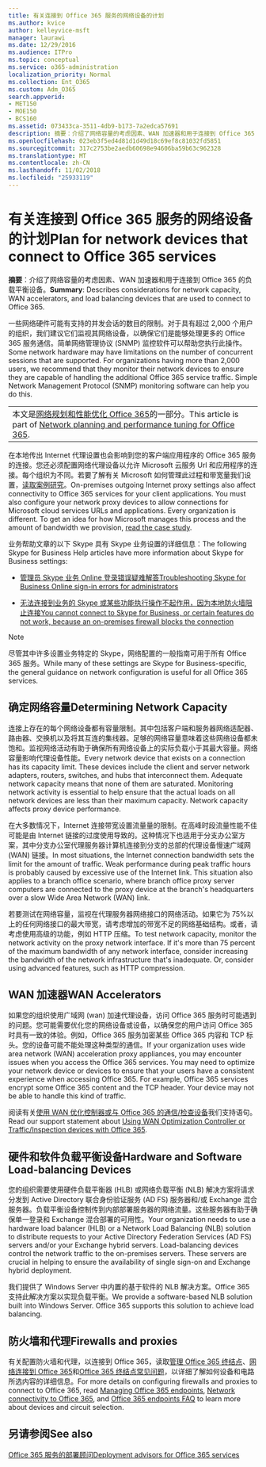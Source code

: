 ```yaml
---
title: 有关连接到 Office 365 服务的网络设备的计划
ms.author: kvice
author: kelleyvice-msft
manager: laurawi
ms.date: 12/29/2016
ms.audience: ITPro
ms.topic: conceptual
ms.service: o365-administration
localization_priority: Normal
ms.collection: Ent_O365
ms.custom: Adm_O365
search.appverid:
- MET150
- MOE150
- BCS160
ms.assetid: 073433ca-3511-4db9-b173-7a2edca57691
description: 摘要：介绍了网络容量的考虑因素、WAN 加速器和用于连接到 Office 365 的负载平衡设备。
ms.openlocfilehash: 023eb3f5ed4d81d1d49d18c69ef8c81032fd5851
ms.sourcegitcommit: 317c2753be2aedb60698e94606ba59b63c962328
ms.translationtype: MT
ms.contentlocale: zh-CN
ms.lasthandoff: 11/02/2018
ms.locfileid: "25933119"
---
```

# <a name="plan-for-network-devices-that-connect-to-office-365-services"></a><span data-ttu-id="094e8-103">有关连接到 Office 365 服务的网络设备的计划</span><span class="sxs-lookup"><span data-stu-id="094e8-103">Plan for network devices that connect to Office 365 services</span></span>

 <span data-ttu-id="094e8-104">**摘要**：介绍了网络容量的考虑因素、WAN 加速器和用于连接到 Office 365 的负载平衡设备。</span><span class="sxs-lookup"><span data-stu-id="094e8-104">**Summary**: Describes considerations for network capacity, WAN accelerators, and load balancing devices that are used to connect to Office 365.</span></span>
  
<span data-ttu-id="094e8-p101">一些网络硬件可能有支持的并发会话的数目的限制。对于具有超过 2,000 个用户的组织，我们建议它们监视其网络设备，以确保它们是能够处理更多的 Office 365 服务通信。简单网络管理协议 (SNMP) 监控软件可以帮助您执行此操作。</span><span class="sxs-lookup"><span data-stu-id="094e8-p101">Some network hardware may have limitations on the number of concurrent sessions that are supported. For organizations having more than 2,000 users, we recommend that they monitor their network devices to ensure they are capable of handling the additional Office 365 service traffic. Simple Network Management Protocol (SNMP) monitoring software can help you do this.</span></span>

||
|:-----|
| <span data-ttu-id="094e8-108">本文是[网络规划和性能优化 Office 365](https://aka.ms/tune)的一部分。</span><span class="sxs-lookup"><span data-stu-id="094e8-108">This article is part of [Network planning and performance tuning for Office 365](https://aka.ms/tune).</span></span>|

<span data-ttu-id="094e8-p102">在本地传出 Internet 代理设置也会影响到您的客户端应用程序的 Office 365 服务的连接。您还必须配置网络代理设备以允许 Microsoft 云服务 Url 和应用程序的连接。每个组织为不同。若要了解有关 Microsoft 如何管理此过程和带宽量我们设置，[读取案例研究](https://www.microsoft.com/itshowcase/Article/Content/631/Optimizing-network-performance-for-Microsoft-Office-365)。</span><span class="sxs-lookup"><span data-stu-id="094e8-p102">On-premises outgoing Internet proxy settings also affect connectivity to Office 365 services for your client applications. You must also configure your network proxy devices to allow connections for Microsoft cloud services URLs and applications. Every organization is different. To get an idea for how Microsoft manages this process and the amount of bandwidth we provision, [read the case study](https://www.microsoft.com/itshowcase/Article/Content/631/Optimizing-network-performance-for-Microsoft-Office-365).</span></span>
  
<span data-ttu-id="094e8-113">业务帮助文章的以下 Skype 具有 Skype 业务设置的详细信息：</span><span class="sxs-lookup"><span data-stu-id="094e8-113">The following Skype for Business Help articles have more information about Skype for Business settings:</span></span>
  
- [<span data-ttu-id="094e8-114">管理员 Skype 业务 Online 登录错误疑难解答</span><span class="sxs-lookup"><span data-stu-id="094e8-114">Troubleshooting Skype for Business Online sign-in errors for administrators</span></span>](https://docs.microsoft.com/skypeforbusiness/set-up-skype-for-business-online/troubleshooting-sign-in-errors-for-admins)

- [<span data-ttu-id="094e8-115">无法连接到业务的 Skype 或某些功能执行操作不起作用，因为本地防火墙阻止连接</span><span class="sxs-lookup"><span data-stu-id="094e8-115">You cannot connect to Skype for Business, or certain features do not work, because an on-premises firewall blocks the connection</span></span>](https://go.microsoft.com/fwlink/p/?LinkID=243625)

> [!NOTE]
> <span data-ttu-id="094e8-116">尽管其中许多设置业务特定的 Skype，网络配置的一般指南可用于所有 Office 365 服务。</span><span class="sxs-lookup"><span data-stu-id="094e8-116">While many of these settings are Skype for Business-specific, the general guidance on network configuration is useful for all Office 365 services.</span></span>
  
## <a name="determining-network-capacity"></a><span data-ttu-id="094e8-117">确定网络容量</span><span class="sxs-lookup"><span data-stu-id="094e8-117">Determining Network Capacity</span></span>

<span data-ttu-id="094e8-p103">连接上存在的每个网络设备都有容量限制。其中包括客户端和服务器网络适配器、路由器、交换机以及将其互连的集线器。足够的网络容量意味着这些网络设备都未饱和。监视网络活动有助于确保所有网络设备上的实际负载小于其最大容量。网络容量影响代理设备性能。</span><span class="sxs-lookup"><span data-stu-id="094e8-p103">Every network device that exists on a connection has its capacity limit. These devices include the client and server network adapters, routers, switches, and hubs that interconnect them. Adequate network capacity means that none of them are saturated. Monitoring network activity is essential to help ensure that the actual loads on all network devices are less than their maximum capacity. Network capacity affects proxy device performance.</span></span>
  
<span data-ttu-id="094e8-p104">在大多数情况下，Internet 连接带宽设置流量量的限制。在高峰时段流量性能不佳可能是由 Internet 链接的过度使用导致的。这种情况下也适用于分支办公室方案，其中分支办公室代理服务器计算机连接到分支的总部的代理设备慢速广域网 (WAN) 链接。</span><span class="sxs-lookup"><span data-stu-id="094e8-p104">In most situations, the Internet connection bandwidth sets the limit for the amount of traffic. Weak performance during peak traffic hours is probably caused by excessive use of the Internet link. This situation also applies to a branch office scenario, where branch office proxy server computers are connected to the proxy device at the branch's headquarters over a slow Wide Area Network (WAN) link.</span></span>
  
<span data-ttu-id="094e8-p105">若要测试在网络容量，监视在代理服务器网络接口的网络活动。如果它为 75%以上的任何网络接口的最大带宽，请考虑增加的带宽不足的网络基础结构。或者，请考虑使用高级的功能，例如 HTTP 压缩。</span><span class="sxs-lookup"><span data-stu-id="094e8-p105">To test network capacity, monitor the network activity on the proxy network interface. If it's more than 75 percent of the maximum bandwidth of any network interface, consider increasing the bandwidth of the network infrastructure that's inadequate. Or, consider using advanced features, such as HTTP compression.</span></span>
  
## <a name="wan-accelerators"></a><span data-ttu-id="094e8-129">WAN 加速器</span><span class="sxs-lookup"><span data-stu-id="094e8-129">WAN Accelerators</span></span>

<span data-ttu-id="094e8-p106">如果您的组织使用广域网 (wan) 加速代理设备，访问 Office 365 服务时可能遇到的问题。您可能需要优化您的网络设备或设备，以确保您的用户访问 Office 365 时具有一致的体验。例如，Office 365 服务加密某些 Office 365 内容和 TCP 标头。您的设备可能不能处理这种类型的通信。</span><span class="sxs-lookup"><span data-stu-id="094e8-p106">If your organization uses wide area network (WAN) acceleration proxy appliances, you may encounter issues when you access the Office 365 services. You may need to optimize your network device or devices to ensure that your users have a consistent experience when accessing Office 365. For example, Office 365 services encrypt some Office 365 content and the TCP header. Your device may not be able to handle this kind of traffic.</span></span>
  
<span data-ttu-id="094e8-134">阅读有关[使用 WAN 优化控制器或与 Office 365 的通信/检查设备](https://support.microsoft.com/kb/2690045)我们支持语句。</span><span class="sxs-lookup"><span data-stu-id="094e8-134">Read our support statement about [Using WAN Optimization Controller or Traffic/Inspection devices with Office 365](https://support.microsoft.com/kb/2690045).</span></span>
  
## <a name="hardware-and-software-load-balancing-devices"></a><span data-ttu-id="094e8-135">硬件和软件负载平衡设备</span><span class="sxs-lookup"><span data-stu-id="094e8-135">Hardware and Software Load-balancing Devices</span></span>

<span data-ttu-id="094e8-p107">您的组织需要使用硬件负载平衡器 (HLB) 或网络负载平衡 (NLB) 解决方案将请求分发到 Active Directory 联合身份验证服务 (AD FS) 服务器和/或 Exchange 混合服务器。负载平衡设备控制传到内部部署服务器的网络流量。这些服务器有助于确保单一登录和 Exchange 混合部署的可用性。</span><span class="sxs-lookup"><span data-stu-id="094e8-p107">Your organization needs to use a hardware load balancer (HLB) or a Network Load Balancing (NLB) solution to distribute requests to your Active Directory Federation Services (AD FS) servers and/or your Exchange hybrid servers. Load-balancing devices control the network traffic to the on-premises servers. These servers are crucial in helping to ensure the availability of single sign-on and Exchange hybrid deployment.</span></span>
  
<span data-ttu-id="094e8-p108">我们提供了 Windows Server 中内置的基于软件的 NLB 解决方案。Office 365 支持此解决方案以实现负载平衡。</span><span class="sxs-lookup"><span data-stu-id="094e8-p108">We provide a software-based NLB solution built into Windows Server. Office 365 supports this solution to achieve load balancing.</span></span>
  
## <a name="firewalls-and-proxies"></a><span data-ttu-id="094e8-141">防火墙和代理</span><span class="sxs-lookup"><span data-stu-id="094e8-141">Firewalls and proxies</span></span>

<span data-ttu-id="094e8-142">有关配置防火墙和代理，以连接到 Office 365，读取[管理 Office 365 终结点](https://support.office.com/article/99cab9d4-ef59-4207-9f2b-3728eb46bf9a)、[网络连接到 Office 365](network-connectivity.md)和[Office 365 终结点常见问题](https://support.office.com/article/d4088321-1c89-4b96-9c99-54c75cae2e6d)，以详细了解如何设备和电路所选内容的详细信息。</span><span class="sxs-lookup"><span data-stu-id="094e8-142">For more details on configuring firewalls and proxies to connect to Office 365, read [Managing Office 365 endpoints](https://support.office.com/article/99cab9d4-ef59-4207-9f2b-3728eb46bf9a), [Network connectivity to Office 365](network-connectivity.md), and [Office 365 endpoints FAQ](https://support.office.com/article/d4088321-1c89-4b96-9c99-54c75cae2e6d) to learn more about devices and circuit selection.</span></span>
  
## <a name="see-also"></a><span data-ttu-id="094e8-143">另请参阅</span><span class="sxs-lookup"><span data-stu-id="094e8-143">See also</span></span>

[<span data-ttu-id="094e8-144">Office 365 服务的部署顾问</span><span class="sxs-lookup"><span data-stu-id="094e8-144">Deployment advisors for Office 365 services</span></span>](deployment-advisors-for-office-365.md)

